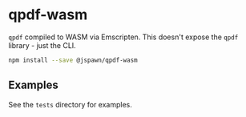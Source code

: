 # qpdf-wasm

`qpdf` compiled to WASM via Emscripten. This doesn't expose the `qpdf` library - just the CLI.

```sh
npm install --save @jspawn/qpdf-wasm
```

## Examples

See the `tests` directory for examples.

